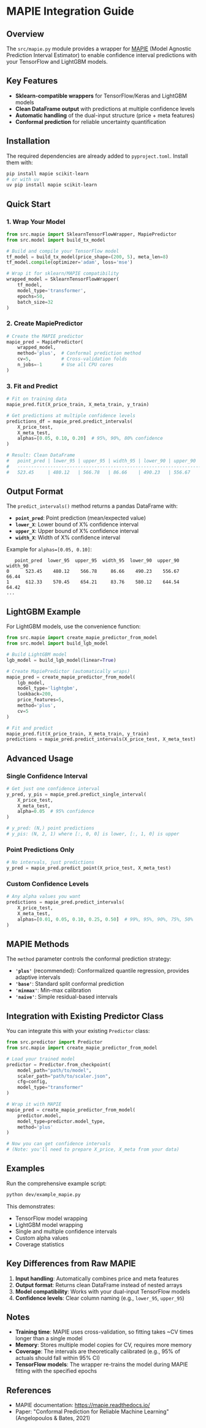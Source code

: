 # MAPIE Integration Guide

## Overview

The `src/mapie.py` module provides a wrapper for [MAPIE](https://github.com/scikit-learn-contrib/MAPIE) (Model Agnostic Prediction Interval Estimator) to enable confidence interval predictions with your TensorFlow and LightGBM models.

## Key Features

- **Sklearn-compatible wrappers** for TensorFlow/Keras and LightGBM models
- **Clean DataFrame output** with predictions at multiple confidence levels
- **Automatic handling** of the dual-input structure (price + meta features)
- **Conformal prediction** for reliable uncertainty quantification

## Installation

The required dependencies are already added to `pyproject.toml`. Install them with:

```bash
pip install mapie scikit-learn
# or with uv
uv pip install mapie scikit-learn
```

## Quick Start

### 1. Wrap Your Model

```python
from src.mapie import SklearnTensorFlowWrapper, MapiePredictor
from src.model import build_tx_model

# Build and compile your TensorFlow model
tf_model = build_tx_model(price_shape=(200, 5), meta_len=8)
tf_model.compile(optimizer='adam', loss='mse')

# Wrap it for sklearn/MAPIE compatibility
wrapped_model = SklearnTensorFlowWrapper(
    tf_model,
    model_type='transformer',
    epochs=50,
    batch_size=32
)
```

### 2. Create MapiePredictor

```python
# Create the MAPIE predictor
mapie_pred = MapiePredictor(
    wrapped_model,
    method='plus',  # Conformal prediction method
    cv=5,           # Cross-validation folds
    n_jobs=-1       # Use all CPU cores
)
```

### 3. Fit and Predict

```python
# Fit on training data
mapie_pred.fit(X_price_train, X_meta_train, y_train)

# Get predictions at multiple confidence levels
predictions_df = mapie_pred.predict_intervals(
    X_price_test,
    X_meta_test,
    alphas=[0.05, 0.10, 0.20]  # 95%, 90%, 80% confidence
)

# Result: Clean DataFrame
#   point_pred | lower_95 | upper_95 | width_95 | lower_90 | upper_90 | ...
#   -----------------------------------------------------------------------
#   523.45     | 480.12   | 566.78   | 86.66    | 490.23   | 556.67   | ...
```

## Output Format

The `predict_intervals()` method returns a pandas DataFrame with:

- **`point_pred`**: Point prediction (mean/expected value)
- **`lower_X`**: Lower bound of X% confidence interval
- **`upper_X`**: Upper bound of X% confidence interval
- **`width_X`**: Width of X% confidence interval

Example for `alphas=[0.05, 0.10]`:
```
   point_pred  lower_95  upper_95  width_95  lower_90  upper_90  width_90
0      523.45    480.12    566.78     86.66    490.23    556.67     66.44
1      612.33    570.45    654.21     83.76    580.12    644.54     64.42
...
```

## LightGBM Example

For LightGBM models, use the convenience function:

```python
from src.mapie import create_mapie_predictor_from_model
from src.model import build_lgb_model

# Build LightGBM model
lgb_model = build_lgb_model(linear=True)

# Create MapiePredictor (automatically wraps)
mapie_pred = create_mapie_predictor_from_model(
    lgb_model,
    model_type='lightgbm',
    lookback=200,
    price_features=5,
    method='plus',
    cv=5
)

# Fit and predict
mapie_pred.fit(X_price_train, X_meta_train, y_train)
predictions = mapie_pred.predict_intervals(X_price_test, X_meta_test)
```

## Advanced Usage

### Single Confidence Interval

```python
# Get just one confidence interval
y_pred, y_pis = mapie_pred.predict_single_interval(
    X_price_test,
    X_meta_test,
    alpha=0.05  # 95% confidence
)

# y_pred: (N,) point predictions
# y_pis: (N, 2, 1) where [:, 0, 0] is lower, [:, 1, 0] is upper
```

### Point Predictions Only

```python
# No intervals, just predictions
y_pred = mapie_pred.predict_point(X_price_test, X_meta_test)
```

### Custom Confidence Levels

```python
# Any alpha values you want
predictions = mapie_pred.predict_intervals(
    X_price_test,
    X_meta_test,
    alphas=[0.01, 0.05, 0.10, 0.25, 0.50]  # 99%, 95%, 90%, 75%, 50%
)
```

## MAPIE Methods

The `method` parameter controls the conformal prediction strategy:

- **`'plus'`** (recommended): Conformalized quantile regression, provides adaptive intervals
- **`'base'`**: Standard split conformal prediction
- **`'minmax'`**: Min-max calibration
- **`'naive'`**: Simple residual-based intervals

## Integration with Existing Predictor Class

You can integrate this with your existing `Predictor` class:

```python
from src.predictor import Predictor
from src.mapie import create_mapie_predictor_from_model

# Load your trained model
predictor = Predictor.from_checkpoint(
    model_path="path/to/model",
    scaler_path="path/to/scaler.json",
    cfg=config,
    model_type="transformer"
)

# Wrap it with MAPIE
mapie_pred = create_mapie_predictor_from_model(
    predictor.model,
    model_type=predictor.model_type,
    method='plus'
)

# Now you can get confidence intervals
# (Note: you'll need to prepare X_price, X_meta from your data)
```

## Examples

Run the comprehensive example script:

```bash
python dev/example_mapie.py
```

This demonstrates:
- TensorFlow model wrapping
- LightGBM model wrapping
- Single and multiple confidence intervals
- Custom alpha values
- Coverage statistics

## Key Differences from Raw MAPIE

1. **Input handling**: Automatically combines price and meta features
2. **Output format**: Returns clean DataFrame instead of nested arrays
3. **Model compatibility**: Works with your dual-input TensorFlow models
4. **Confidence levels**: Clear column naming (e.g., `lower_95`, `upper_95`)

## Notes

- **Training time**: MAPIE uses cross-validation, so fitting takes ~CV times longer than a single model
- **Memory**: Stores multiple model copies for CV, requires more memory
- **Coverage**: The intervals are theoretically calibrated (e.g., 95% of actuals should fall within 95% CI)
- **TensorFlow models**: The wrapper re-trains the model during MAPIE fitting with the specified epochs

## References

- MAPIE documentation: https://mapie.readthedocs.io/
- Paper: "Conformal Prediction for Reliable Machine Learning" (Angelopoulos & Bates, 2021)
